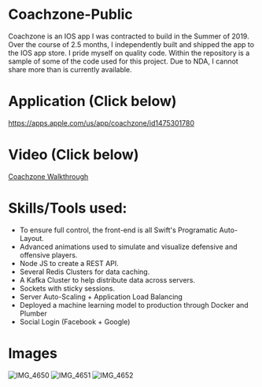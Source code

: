 # Coachzone-Public

Coachzone is an IOS app I was contracted to build in the Summer of 2019. Over the course of 2.5 months, I independently built and shipped the app to the IOS app store. I pride myself on quality code. Within the repository is a sample of some of the code used for this project. Due to NDA, I cannot share more than is currently available.
# Application (Click below)

https://apps.apple.com/us/app/coachzone/id1475301780

# Video (Click below)

[Coachzone Walkthrough](https://www.youtube.com/watch?v=yk4iIGWHfNc&feature=youtu.be.)


# Skills/Tools used:
- To ensure full control, the front-end is all Swift's Programatic Auto-Layout.
- Advanced animations used to simulate and visualize defensive and offensive players.
- Node JS to create a REST API. 
- Several Redis Clusters for data caching.
- A Kafka Cluster to help distribute data across servers.
- Sockets with sticky sessions. 
- Server Auto-Scaling + Application Load Balancing
- Deployed a machine learning model to production through Docker and Plumber
- Social Login (Facebook + Google)

# Images
![IMG_4650](https://user-images.githubusercontent.com/31415211/62838066-14d85d00-bc45-11e9-8167-b9ee97df4081.jpeg)
![IMG_4651](https://user-images.githubusercontent.com/31415211/62838067-14d85d00-bc45-11e9-9395-5f0b4911ace4.jpeg)
![IMG_4652](https://user-images.githubusercontent.com/31415211/62838068-14d85d00-bc45-11e9-8f36-0a8cd69935d2.jpeg)


